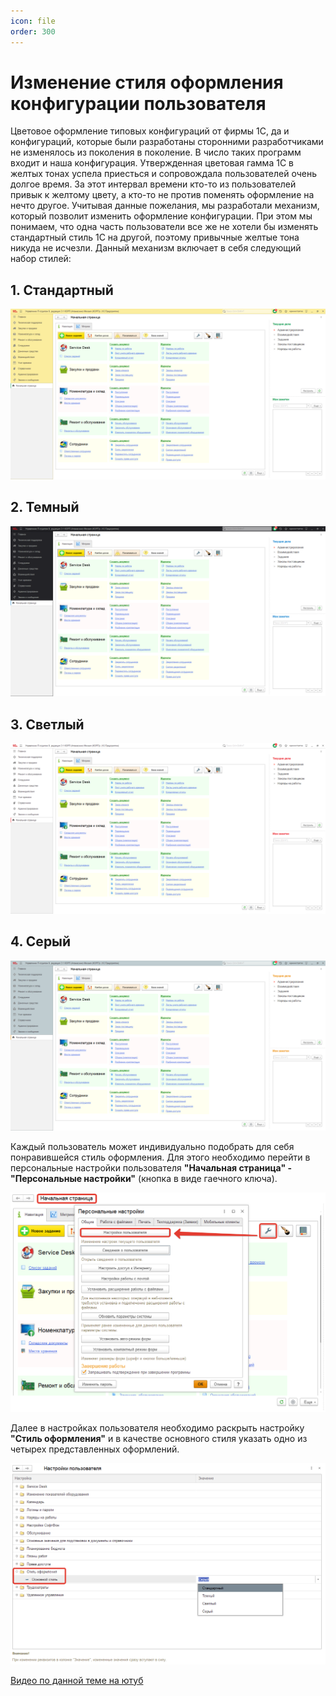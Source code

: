 ```yaml
---
icon: file
order: 300
---
```


# Изменение стиля оформления конфигурации пользователя

Цветовое оформление типовых конфигураций от фирмы 1С, да и конфигураций, которые были разработаны сторонними разработчиками не изменялось из поколения в поколение. В число таких программ входит и наша конфигурация. Утвержденная цветовая гамма 1С в желтых тонах успела приесться и сопровождала пользователей очень долгое время. За этот интервал времени кто-то из пользователей привык к желтому цвету, а кто-то не против поменять оформление на нечто другое. Учитывая данные пожелания, мы разработали механизм, который позволит изменить оформление конфигурации. При этом мы понимаем, что одна часть пользователи все же не хотели бы изменять стандартный стиль 1С на другой, поэтому привычные желтые тона никуда не исчезли. Данный механизм включает в себя следующий набор стилей:

## 1. Стандартный

![Начальная страница](static/01_ИзменениеСтиля.png)

## 2. Темный

![Начальная страница](static/02_ИзменениеСтиля.png)

## 3. Светлый

![Начальная страница](static/03_ИзменениеСтиля.png)

## 4. Серый

![Начальная страница](static/04_ИзменениеСтиля.png)

Каждый пользователь может индивидуально подобрать для себя понравившейся стиль оформления. Для этого необходимо перейти в персональные настройки пользователя **"Начальная страница" - "Персональные настройки"** (кнопка в виде гаечного ключа).

![Настройка пользователя](static/05_ИзменениеСтиля.png)

Далее в настройках пользователя необходимо раскрыть настройку **"Стиль оформления"** и в качестве основного стиля указать одно из четырех представленных оформлений.

![Настройка стиля](static/06_ИзменениеСтиля.png)

[Видео по данной теме на ютуб](https://www.youtube.com/watch?v=_-oM85ABMjo)